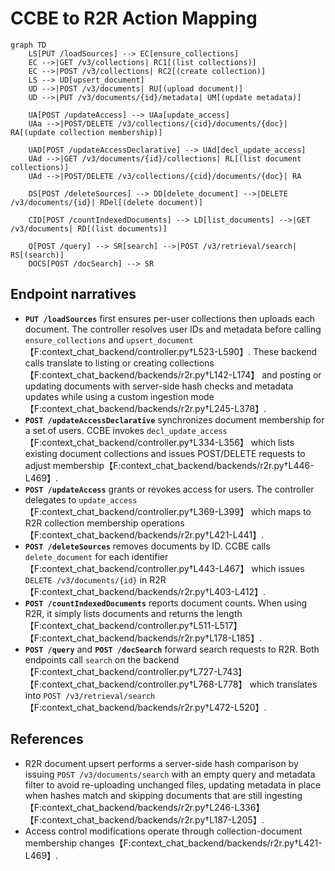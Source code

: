 # CCBE to R2R Action Mapping

```mermaid
graph TD
    LS[PUT /loadSources] --> EC[ensure_collections]
    EC -->|GET /v3/collections| RC1[(list collections)]
    EC -->|POST /v3/collections| RC2[(create collection)]
    LS --> UD[upsert_document]
    UD -->|POST /v3/documents| RU[(upload document)]
    UD -->|PUT /v3/documents/{id}/metadata| UM[(update metadata)]

    UA[POST /updateAccess] --> UAa[update_access]
    UAa -->|POST/DELETE /v3/collections/{cid}/documents/{doc}| RA[(update collection membership)]

    UAD[POST /updateAccessDeclarative] --> UAd[decl_update_access]
    UAd -->|GET /v3/documents/{id}/collections| RL[(list document collections)]
    UAd -->|POST/DELETE /v3/collections/{cid}/documents/{doc}| RA

    DS[POST /deleteSources] --> DD[delete_document] -->|DELETE /v3/documents/{id}| RDel[(delete document)]

    CID[POST /countIndexedDocuments] --> LD[list_documents] -->|GET /v3/documents| RD[(list documents)]

    Q[POST /query] --> SR[search] -->|POST /v3/retrieval/search| RS[(search)]
    DOCS[POST /docSearch] --> SR
```

## Endpoint narratives

- **`PUT /loadSources`** first ensures per-user collections then uploads each document. The controller resolves user IDs and metadata before calling `ensure_collections` and `upsert_document`【F:context_chat_backend/controller.py†L523-L590】. These backend calls translate to listing or creating collections【F:context_chat_backend/backends/r2r.py†L142-L174】 and posting or updating documents with server-side hash checks and metadata updates while using a custom ingestion mode【F:context_chat_backend/backends/r2r.py†L245-L378】.
- **`POST /updateAccessDeclarative`** synchronizes document membership for a set of users. CCBE invokes `decl_update_access`【F:context_chat_backend/controller.py†L334-L356】 which lists existing document collections and issues POST/DELETE requests to adjust membership【F:context_chat_backend/backends/r2r.py†L446-L469】.
- **`POST /updateAccess`** grants or revokes access for users. The controller delegates to `update_access`【F:context_chat_backend/controller.py†L369-L399】 which maps to R2R collection membership operations【F:context_chat_backend/backends/r2r.py†L421-L441】.
- **`POST /deleteSources`** removes documents by ID. CCBE calls `delete_document` for each identifier【F:context_chat_backend/controller.py†L443-L467】 which issues `DELETE /v3/documents/{id}` in R2R【F:context_chat_backend/backends/r2r.py†L403-L412】.
- **`POST /countIndexedDocuments`** reports document counts. When using R2R, it simply lists documents and returns the length【F:context_chat_backend/controller.py†L511-L517】【F:context_chat_backend/backends/r2r.py†L178-L185】.
- **`POST /query`** and **`POST /docSearch`** forward search requests to R2R. Both endpoints call `search` on the backend【F:context_chat_backend/controller.py†L727-L743】【F:context_chat_backend/controller.py†L768-L778】 which translates into `POST /v3/retrieval/search`【F:context_chat_backend/backends/r2r.py†L472-L520】.

## References

- R2R document upsert performs a server-side hash comparison by issuing `POST /v3/documents/search` with an empty query and metadata filter to avoid re-uploading unchanged files, updating metadata in place when hashes match and skipping documents that are still ingesting【F:context_chat_backend/backends/r2r.py†L246-L336】【F:context_chat_backend/backends/r2r.py†L187-L205】.
- Access control modifications operate through collection-document membership changes【F:context_chat_backend/backends/r2r.py†L421-L469】.
